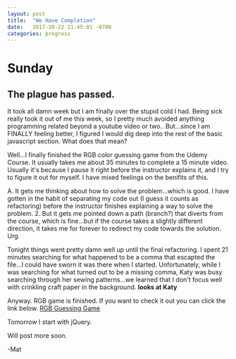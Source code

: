 ```yaml
---
layout: post
title:  "We Have Completion"
date:   2017-10-22 21:45:01 -0700
categories: progress
---
```

# Sunday

## The plague has passed.

It took all damn week but I am finally over the stupid cold I had. Being sick really took it out of me this week, so I pretty much avoided anything programming related beyond a youtube video or two.. But...since I am FINALLY feeling better, I figured I would dig deep into the rest of the basic javascript section. What does that mean?

Well...I finally finished the RGB color guessing game from the Udemy Course. It usually takes me about 35 minutes to complete a 15 minute video. Usually it's because I pause it right before the instructor explains it, and I try to figure it out for myself. I have mixed feelings on the benifits of this. 

A. It gets me thinking about how to solve the problem...which is good. I have gotten in the habit of separating my code out (I guess it counts as refactoring) before the instructor finishes explaining a way to solve the problem.
2. But it gets me pointed down a path (branch?) that diverts from the course, which is fine...but if the course takes a slightly different direction, it takes me for forever to redirect my code towards the solution. Urg.

Tonight things went pretty damn well up until the final refactoring. I spent 21 minutes searching for what happened to be a comma that escapted the file...I could have sworn it was there when I started. Unfortunately, while I was searching for what turned out to be a missing comma, Katy was busy searching through her sewing patterns...we learned that I don't focus well with crinkling craft paper in the background. **looks at Katy**

Anyway. RGB game is finished. If you want to check it out you can click the link below.
[RGB Guessing Game](https://cybnew.github.io/rgbgame/ "RGB Guessing Game")

Tomorrow I start with jQuery. 

Will post more soon.


-Mat